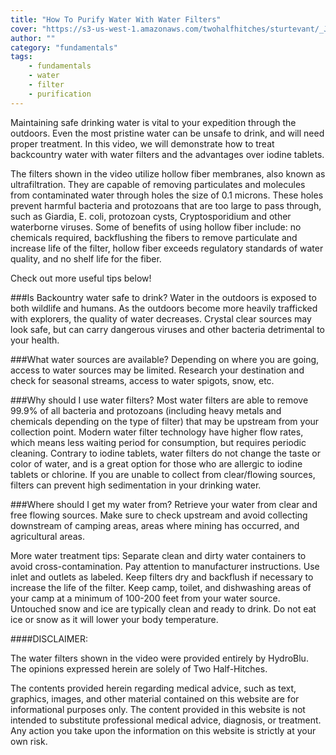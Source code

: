 ```yaml
---
title: "How To Purify Water With Water Filters"
cover: "https://s3-us-west-1.amazonaws.com/twohalfhitches/sturtevant/_J8A4928.jpg"
author: ""
category: "fundamentals"
tags:
    - fundamentals
    - water
    - filter
    - purification
---
```


Maintaining safe drinking water is vital to your expedition through the outdoors. Even the most
pristine water can be unsafe to drink, and will need proper treatment. In this video, we will
demonstrate how to treat backcountry water with water filters and the advantages over iodine tablets.

The filters shown in the video utilize hollow fiber membranes, also known as ultrafiltration.
They are capable of removing particulates and molecules from contaminated water through holes the size of 0.1 microns. These holes prevent harmful bacteria and protozoans that are too large to pass through, such as Giardia, E. coli, protozoan cysts, Cryptosporidium and other waterborne viruses. Some of benefits of using hollow fiber include: no chemicals required, backflushing the fibers to remove particulate and increase life of the filter, hollow fiber exceeds regulatory standards of water quality, and no shelf life for the fiber.

Check out more useful tips below!

###Is Backountry water safe to drink?
Water in the outdoors is exposed to both wildlife and humans. As the outdoors become more
heavily trafficked with explorers, the quality of water decreases. Crystal clear sources may look safe, but can carry dangerous viruses and other bacteria detrimental to your health.

###What water sources are available?
Depending on where you are going, access to water sources may be limited. Research your
destination and check for seasonal streams, access to water spigots, snow, etc.

###Why should I use water filters?
Most water filters are able to remove 99.9% of all bacteria and protozoans (including heavy
metals and chemicals depending on the type of filter) that may be upstream from your collection point. Modern water filter technology have higher flow rates, which means less waiting period for consumption, but requires periodic cleaning. Contrary to iodine tablets, water filters do not change the taste or color of water, and is a great option for those who are allergic to iodine tablets or chlorine. If you are unable to collect from clear/flowing sources, filters can prevent high sedimentation in your drinking water.

###Where should I get my water from?
Retrieve your water from clear and free flowing sources. Make sure to check upstream and
avoid collecting downstream of camping areas, areas where mining has occurred, and agricultural areas.

More water treatment tips:
Separate clean and dirty water containers to avoid cross-contamination.
Pay attention to manufacturer instructions. Use inlet and outlets as labeled. Keep filters
dry and backflush if necessary to increase the life of the filter.
Keep camp, toilet, and dishwashing areas of your camp at a minimum of 100-200 feet from
your water source.
Untouched snow and ice are typically clean and ready to drink. Do not eat ice or snow as
it will lower your body temperature.

####DISCLAIMER:

The water filters shown in the video were provided entirely by HydroBlu. The opinions
expressed herein are solely of Two Half-Hitches.

The contents provided herein regarding medical advice, such as text, graphics, images,
and other material contained on this website are for informational purposes only. The content provided in this website is not intended to substitute professional medical advice, diagnosis, or treatment. Any action you take upon the information on this website is strictly at your own risk.
